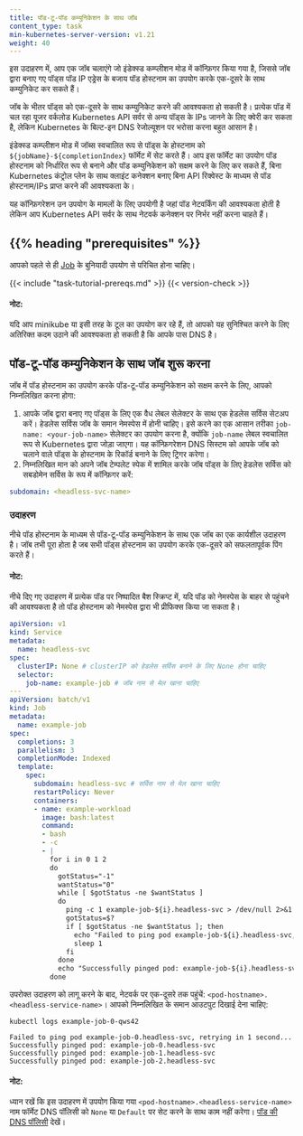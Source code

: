 ```yaml
---
title: पॉड-टू-पॉड कम्युनिकेशन के साथ जॉब
content_type: task
min-kubernetes-server-version: v1.21
weight: 40
---
```


<!-- overview -->

इस उदाहरण में, आप एक जॉब चलाएंगे जो इंडेक्स्ड कम्प्लीशन मोड में कॉन्फ़िगर किया गया है, जिससे जॉब द्वारा बनाए गए पॉड्स पॉड IP एड्रेस के बजाय पॉड होस्टनाम का उपयोग करके एक-दूसरे के साथ कम्युनिकेट कर सकते हैं।

जॉब के भीतर पॉड्स को एक-दूसरे के साथ कम्युनिकेट करने की आवश्यकता हो सकती है। प्रत्येक पॉड में चल रहा यूजर वर्कलोड Kubernetes API सर्वर से अन्य पॉड्स के IPs जानने के लिए क्वेरी कर सकता है, लेकिन Kubernetes के बिल्ट-इन DNS रेजोल्यूशन पर भरोसा करना बहुत आसान है।

इंडेक्स्ड कम्प्लीशन मोड में जॉब्स स्वचालित रूप से पॉड्स के होस्टनाम को `${jobName}-${completionIndex}` फॉर्मेट में सेट करते हैं। आप इस फॉर्मेट का उपयोग पॉड होस्टनाम को निर्धारित रूप से बनाने और पॉड कम्युनिकेशन को सक्षम करने के लिए कर सकते हैं, बिना Kubernetes कंट्रोल प्लेन के साथ क्लाइंट कनेक्शन बनाए बिना API रिक्वेस्ट के माध्यम से पॉड होस्टनाम/IPs प्राप्त करने की आवश्यकता के।

यह कॉन्फ़िगरेशन उन उपयोग के मामलों के लिए उपयोगी है जहां पॉड नेटवर्किंग की आवश्यकता होती है लेकिन आप Kubernetes API सर्वर के साथ नेटवर्क कनेक्शन पर निर्भर नहीं करना चाहते हैं।

## {{% heading "prerequisites" %}}

आपको पहले से ही [Job](/docs/concepts/workloads/controllers/job/) के बुनियादी उपयोग से परिचित होना चाहिए।

{{< include "task-tutorial-prereqs.md" >}} {{< version-check >}}

#### नोट:

यदि आप minikube या इसी तरह के टूल का उपयोग कर रहे हैं, तो आपको यह सुनिश्चित करने के लिए अतिरिक्त कदम उठाने की आवश्यकता हो सकती है कि आपके पास DNS है।

## पॉड-टू-पॉड कम्युनिकेशन के साथ जॉब शुरू करना

जॉब में पॉड होस्टनाम का उपयोग करके पॉड-टू-पॉड कम्युनिकेशन को सक्षम करने के लिए, आपको निम्नलिखित करना होगा:

1. आपके जॉब द्वारा बनाए गए पॉड्स के लिए एक वैध लेबल सेलेक्टर के साथ एक हेडलेस सर्विस सेटअप करें। हेडलेस सर्विस जॉब के समान नेमस्पेस में होनी चाहिए। इसे करने का एक आसान तरीका `job-name: <your-job-name>` सेलेक्टर का उपयोग करना है, क्योंकि `job-name` लेबल स्वचालित रूप से Kubernetes द्वारा जोड़ा जाएगा। यह कॉन्फ़िगरेशन DNS सिस्टम को आपके जॉब को चलाने वाले पॉड्स के होस्टनाम के रिकॉर्ड बनाने के लिए ट्रिगर करेगा।
2. निम्नलिखित मान को अपने जॉब टेम्पलेट स्पेक में शामिल करके जॉब पॉड्स के लिए हेडलेस सर्विस को सबडोमेन सर्विस के रूप में कॉन्फ़िगर करें:  
```yaml  
subdomain: <headless-svc-name>  
```

### उदाहरण

नीचे पॉड होस्टनाम के माध्यम से पॉड-टू-पॉड कम्युनिकेशन के साथ एक जॉब का एक कार्यशील उदाहरण है। जॉब तभी पूरा होता है जब सभी पॉड्स होस्टनाम का उपयोग करके एक-दूसरे को सफलतापूर्वक पिंग करते हैं।

#### नोट:

नीचे दिए गए उदाहरण में प्रत्येक पॉड पर निष्पादित बैश स्क्रिप्ट में, यदि पॉड को नेमस्पेस के बाहर से पहुंचने की आवश्यकता है तो पॉड होस्टनाम को नेमस्पेस द्वारा भी प्रीफिक्स किया जा सकता है।

```yaml
apiVersion: v1
kind: Service
metadata:
  name: headless-svc
spec:
  clusterIP: None # clusterIP को हेडलेस सर्विस बनाने के लिए None होना चाहिए
  selector:
    job-name: example-job # जॉब नाम से मेल खाना चाहिए
---
apiVersion: batch/v1
kind: Job
metadata:
  name: example-job
spec:
  completions: 3
  parallelism: 3
  completionMode: Indexed
  template:
    spec:
      subdomain: headless-svc # सर्विस नाम से मेल खाना चाहिए
      restartPolicy: Never
      containers:
      - name: example-workload
        image: bash:latest
        command:
        - bash
        - -c
        - |
          for i in 0 1 2
          do
            gotStatus="-1"
            wantStatus="0"             
            while [ $gotStatus -ne $wantStatus ]
            do                                       
              ping -c 1 example-job-${i}.headless-svc > /dev/null 2>&1
              gotStatus=$?                
              if [ $gotStatus -ne $wantStatus ]; then
                echo "Failed to ping pod example-job-${i}.headless-svc, retrying in 1 second..."
                sleep 1
              fi
            done                                                         
            echo "Successfully pinged pod: example-job-${i}.headless-svc"
          done          
```

उपरोक्त उदाहरण को लागू करने के बाद, नेटवर्क पर एक-दूसरे तक पहुंचें: `<pod-hostname>.<headless-service-name>`। आपको निम्नलिखित के समान आउटपुट दिखाई देना चाहिए:

```shell
kubectl logs example-job-0-qws42
```

```
Failed to ping pod example-job-0.headless-svc, retrying in 1 second...
Successfully pinged pod: example-job-0.headless-svc
Successfully pinged pod: example-job-1.headless-svc
Successfully pinged pod: example-job-2.headless-svc
```

#### नोट:

ध्यान रखें कि इस उदाहरण में उपयोग किया गया `<pod-hostname>.<headless-service-name>` नाम फॉर्मेट DNS पॉलिसी को `None` या `Default` पर सेट करने के साथ काम नहीं करेगा। [पॉड की DNS पॉलिसी](/docs/concepts/services-networking/dns-pod-service/#pod-s-dns-policy) देखें।